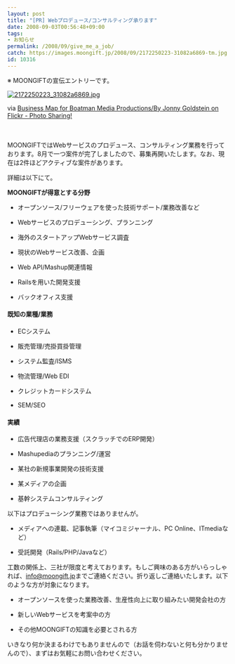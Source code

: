 ```yaml
---
layout: post
title: "[PR] Webプロデュース/コンサルティング承ります"
date: 2008-09-03T00:56:48+09:00
tags: 
- お知らせ
permalink: /2008/09/give_me_a_job/
catch: https://images.moongift.jp/2008/09/2172250223-31082a6869-tm.jpg
id: 10316
---
```

※ MOONGIFTの宣伝エントリーです。

  

[![2172250223_31082a6869.jpg](https://images.moongift.jp/2008/09/2172250223-31082a6869-tm.jpg)](https://images.moongift.jp/2008/09/2172250223-31082a6869.jpg)  
  
via [Business Map for Boatman Media Productions/By Jonny Goldstein on Flickr - Photo Sharing!](http://www.flickr.com/photos/85952969@N00/2172250223)

  

　

  

MOONGIFTではWebサービスのプロデュース、コンサルティング業務を行っております。8月で一つ案件が完了しましたので、募集再開いたします。なお、現在は2件ほどアクティブな案件があります。

  

詳細は以下にて。

  
  
<!--more-->  

**MOONGIFTが得意とする分野**

  

  
- オープンソース/フリーウェアを使った技術サポート/業務改善など
  
  
- Webサービスのプロデューシング、プランニング
  
  
- 海外のスタートアップWebサービス調査
  
  
- 現状のWebサービス改善、企画
  
  
- Web API/Mashup関連情報
  
  
- Railsを用いた開発支援
  
  
- バックオフィス支援
  
  

#### 既知の業種/業務
  

  
- ECシステム
  
  
- 販売管理/売掛買掛管理
  
  
- システム監査/ISMS
  
  
- 物流管理/Web EDI
  
  
- クレジットカードシステム
  
  
- SEM/SEO
  
  

#### 実績
  

  
- 広告代理店の業務支援（スクラッチでのERP開発）
  
  
- Mashupediaのプランニング/運営
  
  
- 某社の新規事業開発の技術支援
  
  
- 某メディアの企画
  
  
- 基幹システムコンサルティング
  
  

以下はプロデューシング業務ではありませんが。

  

  
- メディアへの連載、記事執筆（マイコミジャーナル、PC Online、ITmediaなど）
  
  
- 受託開発（Rails/PHP/Javaなど）
  
  

工数の関係上、三社が限度と考えております。もしご興味のある方がいらっしゃれば、[info@moongift.jp](mailto:info@moongift.jp)までご連絡ください。折り返しご連絡いたします。以下のような方が対象になります。

  

  
- オープンソースを使った業務改善、生産性向上に取り組みたい開発会社の方
  
  
- 新しいWebサービスを考案中の方
  
  
- その他MOONGIFTの知識を必要とされる方
  
  

いきなり何か決まるわけでもありませんので（お話を伺わないと何も分かりませんので）、まずはお気軽にお問い合わせください。

  
